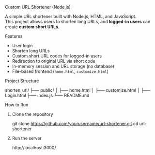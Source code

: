 Custom URL Shortener (Node.js)

A simple URL shortener built with Node.js, HTML, and JavaScript.  
This project allows users to shorten long URLs, and **logged-in users** can create **custom short URLs**.

Features

- User login
- Shorten long URLs
- Custom short URL codes for logged-in users
- Redirection to original URL via short code
- In-memory session and URL storage (no database)
- File-based frontend (`home.html`, `customize.html`)

Project Structure

   shorten_url/
     ├── public/
     │ ├── home.html
     │ ├── customize.html
     │ ├── Login.html
     ├── index.js
     └── README.md


How to Run

1. Clone the repository

   git clone https://github.com/yourusername/url-shortener.git
   cd url-shortener

2. Run the server

   http://localhost:3000/
